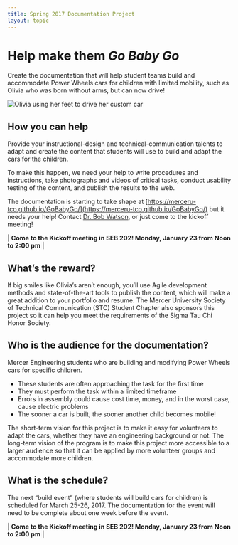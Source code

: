 ```yaml
---
title: Spring 2017 Documentation Project
layout: topic
---
```


# Help make them _Go Baby Go_

Create the documentation that will help student teams build and accommodate Power Wheels cars for children with limited mobility, such as Olivia who was born without arms, but can now drive!

![Olivia using her feet to drive her custom car]({{site.baseurl}}/assets/images/GBG_Olivia.jpg)

## How you can help
Provide your instructional-design and technical-communication talents to adapt and create the content that students will use to build and adapt the cars for the children. 

To make this happen, we need your help to write procedures and instructions, take photographs and videos of critical tasks, conduct usability testing of the content, and publish the results to the web.

The documentation is starting to take shape at [https://merceru-tco.github.io/GoBabyGo/](https://merceru-tco.github.io/GoBabyGo/) but it needs your help! Contact [Dr. Bob Watson](mailto:watson_rb@mercer.edu), or just come to the kickoff meeting!

| **Come to the Kickoff meeting in SEB 202! Monday, January 23 from Noon to 2:00 pm** |

## What’s the reward?

If big smiles like Olivia’s aren’t enough, you’ll use Agile development methods and state-of-the-art tools to publish the content, which will make a great addition to your portfolio and resume. The Mercer University Society of Technical Communication (STC) Student Chapter also sponsors this project so it can help you meet the requirements of the Sigma Tau Chi Honor Society.

## Who is the audience for the documentation?

Mercer Engineering students who are building and modifying Power Wheels cars for specific children.

* These students are often approaching the task for the first time
* They must perform the task within a limited timeframe
* Errors in assembly could cause cost time, money, and in the worst case, cause electric problems
* The sooner a car is built, the sooner another child becomes mobile!

The short-term vision for this project is to make it easy for volunteers to adapt the cars, whether they have an engineering background or not. The long-term vision of the program is to make this project more accessible to a larger audience so that it can be applied by more volunteer groups and accommodate more children.

## What is the schedule?
The next “build event” (where students will build cars for children) is scheduled for March 25-26, 2017. The documentation for the event will need to be complete about one week before the event.

| **Come to the Kickoff meeting in SEB 202! Monday, January 23 from Noon to 2:00 pm** |

